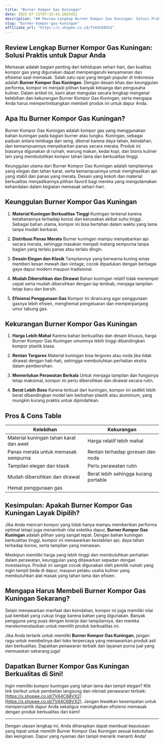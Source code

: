 ```yaml
---
title: "Burner Kompor Gas Kuningan"
date: 2025-07-11T07:33:43.282545Z
description: "## Review Lengkap Burner Kompor Gas Kuningan: Solusi Praktis untuk Dapur Anda..."
slug: "burner-kompor-gas-kuningan"
affiliate_url: "https://s.shopee.co.id/7V44C68VX2"
---
```

## Review Lengkap Burner Kompor Gas Kuningan: Solusi Praktis untuk Dapur Anda

Memasak adalah bagian penting dari kehidupan sehari-hari, dan kualitas kompor gas yang digunakan dapat mempengaruhi kenyamanan dan efisiensi saat memasak. Salah satu opsi yang tengah populer di Indonesia adalah **Burner Kompor Gas Kuningan**. Dengan desain khas dan keunggulan performa, kompor ini menjadi pilihan banyak keluarga dan pengusaha kuliner. Dalam artikel ini, kami akan mengulas secara lengkap mengenai kelebihan dan kekurangan Burner Kompor Gas Kuningan, serta mengapa Anda harus mempertimbangkan membeli produk ini untuk dapur Anda.

## Apa Itu Burner Kompor Gas Kuningan?

Burner Kompor Gas Kuningan adalah kompor gas yang menggunakan bahan kuningan pada bagian burner atau tungku. Kuningan, sebagai paduan antara tembaga dan seng, dikenal karena daya tahan, keindahan, dan kemampuannya menyebarkan panas secara merata. Produk ini biasanya digunakan di rumah, warung makan, kedai kopi, dan bisnis kuliner lain yang membutuhkan kompor tahan lama dan berkualitas tinggi.

Keunggulan utama dari Burner Kompor Gas Kuningan adalah tampilannya yang elegan dan tahan karat, serta kemampuannya untuk menghasilkan api yang stabil dan panas yang merata. Desain yang kokoh dan material berkualitas menjadikannya pilihan favorit bagi mereka yang mengutamakan kehandalan dalam kegiatan memasak sehari-hari.

## Keunggulan Burner Kompor Gas Kuningan

1. **Material Kuningan Berkualitas Tinggi**
   Kuningan terkenal karena ketahanannya terhadap korosi dan kerusakan akibat suhu tinggi. Sebagai bahan utama, kompor ini bisa bertahan dalam waktu yang lama tanpa mudah berkarat.

2. **Distribusi Panas Merata**
   Burner kuningan mampu menyebarkan api secara merata, sehingga masakan menjadi matang sempurna tanpa bagian yang terlalu panas atau terlalu dingin.

3. **Desain Elegan dan Klasik**
   Tampilannya yang berwarna kuning emas memberi kesan mewah dan vintage, cocok dipadukan dengan berbagai gaya dapur modern maupun tradisional.

4. **Mudah Dibersihkan dan Dirawat**
   Bahan kuningan relatif tidak menempel cepat serta mudah dibersihkan dengan lap lembab, menjaga tampilan tetap baru dan bersih.

5. **Efisiensi Penggunaan Gas**
   Kompor ini dirancang agar penggunaan gasnya lebih efisien, menghemat pengeluaran dan memperpanjang umur tabung gas.

## Kekurangan Burner Kompor Gas Kuningan

1. **Harga Lebih Mahal**
   Karena bahan berkualitas dan desain khusus, harga Burner Kompor Gas Kuningan umumnya lebih tinggi dibandingkan kompor plastik biasa.

2. **Rentan Tergores**
   Material kuningan bisa tergores atau noda jika tidak dirawat dengan hati-hati, sehingga membutuhkan perhatian ekstra dalam pembersihan.

3. **Memerlukan Perawatan Berkala**
   Untuk menjaga tampilan dan fungsinya tetap maksimal, kompor ini perlu dibersihkan dan dirawat secara rutin.

4. **Berat Lebih Boss**
   Karena terbuat dari kuningan, kompor ini sedikit lebih berat dibandingkan model lain berbahan plastik atau aluminium, yang mungkin kurang praktis untuk dipindahkan.

## Pros & Cons Table

| Kelebihan                                   | Kekurangan                                     |
|----------------------------------------------|------------------------------------------------|
| Material kuningan tahan karat dan awet     | Harga relatif lebih mahal                     |
| Panas merata untuk memasak sempurna        | Rentan terhadap goresan dan noda             |
| Tampilan elegan dan klasik                  | Perlu perawatan rutin                       |
| Mudah dibersihkan dan dirawat              | Berat lebih sehingga kurang portable        |
| Hemat penggunaan gas                        |                                              |

## Kesimpulan: Apakah Burner Kompor Gas Kuningan Layak Dipilih?

Jika Anda mencari kompor yang tidak hanya mampu memberikan performa optimal tetapi juga menambah nilai estetika dapur, **Burner Kompor Gas Kuningan** adalah pilihan yang sangat tepat. Dengan bahan kuningan berkualitas tinggi, kompor ini menawarkan kestabilan api, daya tahan terhadap korosi, serta tampilan yang menawan.

Meskipun memiliki harga yang lebih tinggi dan membutuhkan perhatian dalam perawatan, keunggulan yang ditawarkan sepadan dengan investasinya. Produk ini sangat cocok digunakan oleh pemilik rumah yang ingin tampil beda di dapur, maupun pelaku usaha kuliner yang membutuhkan alat masak yang tahan lama dan efisien.

## Mengapa Harus Membeli Burner Kompor Gas Kuningan Sekarang?

Selain menawarkan manfaat dan keindahan, kompor ini juga memiliki nilai jual kembali yang cukup tinggi karena bahan yang digunakan. Banyak pengguna yang puas dengan kinerja dan tampilannya, dan mereka merekomendasikan untuk memilih produk berkualitas ini.

Jika Anda tertarik untuk memiliki **Burner Kompor Gas Kuningan**, jangan ragu untuk membelinya dari toko terpercaya yang menawarkan produk asli dan berkualitas. Dapatkan penawaran terbaik dan layanan purna jual yang memuaskan sekarang juga!

## Dapatkan Burner Kompor Gas Kuningan Berkualitas di Sini!

Ingin memiliki kompor kuningan yang tahan lama dan tampil elegan? Klik link berikut untuk pembelian langsung dan nikmati penawaran terbaik: [https://s.shopee.co.id/7V44C68VX2](https://s.shopee.co.id/7V44C68VX2). Jangan lewatkan kesempatan untuk mempercantik dapur Anda sekaligus meningkatkan efisiensi memasak dengan produk berkualitas dari kami!

---

Dengan ulasan lengkap ini, Anda diharapkan dapat membuat keputusan yang tepat untuk memilih Burner Kompor Gas Kuningan sesuai kebutuhan dan keinginan. Dapur yang nyaman dan tampil menarik menanti Anda!
